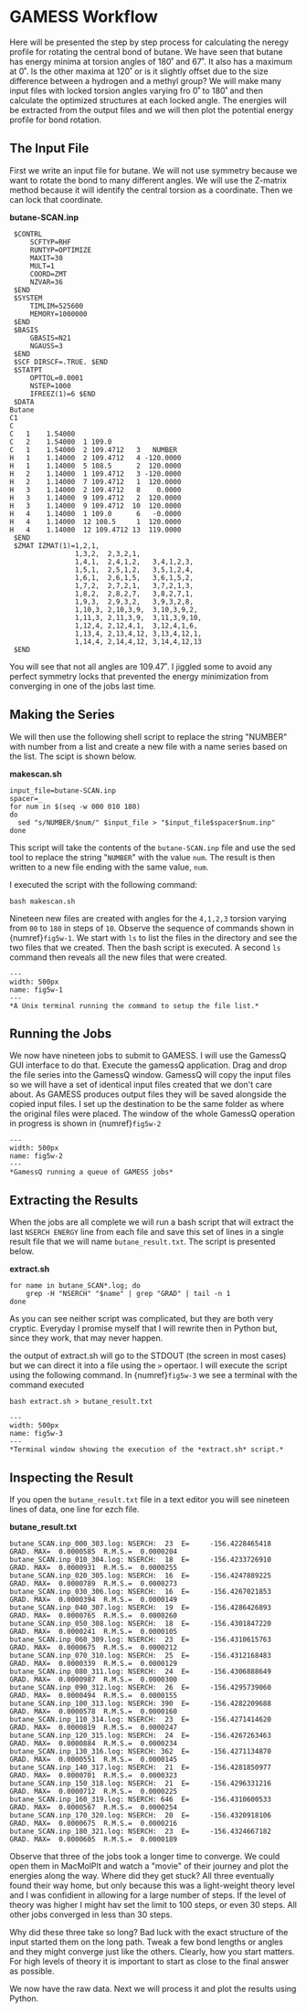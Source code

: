 # GAMESS Workflow

Here will be presented the step by step process for calculating the neregy profile for rotating the central bond of butane. We have seen that butane has energy minima at torsion angles of 180˚ and 67˚. It also has a maximum at 0˚. Is the other maxima at 120˚ or is it slightly offset due to the size difference between a hydrogen and a methyl group? We will make many input files with locked torsion angles varying fro 0˚ to 180˚ and then calculate the optimized structures at each locked angle. The energies will be extracted from the output files and we will then plot the potential energy profile for bond rotation.

## The Input File

First we write an input file for butane. We will not use symmetry because we want to rotate the bond to many different angles. We will use the Z-matrix method because it will identify the central torsion as a coordinate. Then we can lock that coordinate.

**butane-SCAN.inp**
```
 $CONTRL 
     SCFTYP=RHF 
     RUNTYP=OPTIMIZE 
     MAXIT=30 
     MULT=1 
     COORD=ZMT 
     NZVAR=36 
 $END
 $SYSTEM 
     TIMLIM=525600 
     MEMORY=1000000 
 $END
 $BASIS 
     GBASIS=N21 
     NGAUSS=3 
 $END
 $SCF DIRSCF=.TRUE. $END
 $STATPT 
     OPTTOL=0.0001 
     NSTEP=1000 
     IFREEZ(1)=6 $END
 $DATA 
Butane
C1
C
C   1    1.54000
C   2    1.54000  1 109.0
C   1    1.54000  2 109.4712   3   NUMBER
H   1    1.14000  2 109.4712   4 -120.0000
H   1    1.14000  5 108.5      2  120.0000
H   2    1.14000  1 109.4712   3 -120.0000
H   2    1.14000  7 109.4712   1  120.0000
H   3    1.14000  2 109.4712   8    0.0000
H   3    1.14000  9 109.4712   2  120.0000
H   3    1.14000  9 109.4712  10  120.0000
H   4    1.14000  1 109.0      6   -0.0000
H   4    1.14000  12 108.5     1  120.0000
H   4    1.14000  12 109.4712 13  119.0000
 $END
 $ZMAT IZMAT(1)=1,2,1, 
                1,3,2,  2,3,2,1, 
                1,4,1,  2,4,1,2,   3,4,1,2,3, 
                1,5,1,  2,5,1,2,   3,5,1,2,4, 
                1,6,1,  2,6,1,5,   3,6,1,5,2, 
                1,7,2,  2,7,2,1,   3,7,2,1,3, 
                1,8,2,  2,8,2,7,   3,8,2,7,1, 
                1,9,3,  2,9,3,2,   3,9,3,2,8, 
                1,10,3, 2,10,3,9,  3,10,3,9,2, 
                1,11,3, 2,11,3,9,  3,11,3,9,10, 
                1,12,4, 2,12,4,1,  3,12,4,1,6, 
                1,13,4, 2,13,4,12, 3,13,4,12,1, 
                1,14,4, 2,14,4,12, 3,14,4,12,13 
 $END
```

You will see that not all angles are 109.47˚. I jiggled some to avoid any perfect symmetry locks that prevented the energy minimization from converging in one of the jobs last time.

## Making the Series

We will then use the following shell script to replace the string "NUMBER" with number from a list and create a new file with a name series based on the list. The scipt is shown below.

**makescan.sh**
```shell
input_file=butane-SCAN.inp
spacer=_
for num in $(seq -w 000 010 180)
do
  sed "s/NUMBER/$num/" $input_file > "$input_file$spacer$num.inp"
done
```

This script will take the contents of the `butane-SCAN.inp` file and use the sed tool to replace the string "`NUMBER`" with the value `num`. The result is then written to a new file ending with the same value, `num`.

I executed the script with the following command: 

```shell
bash makescan.sh
```

Nineteen new files are created with angles for the `4,1,2,3` torsion varying from `00` to `180` in steps of `10`. Observe the sequence of commands shown in {numref}`fig5w-1`. We start with `ls` to list the files in the directory and see the two files that we created. Then the bash script is executed. A second `ls` command then reveals all the new files that were created.

```{figure} images/workflow1.png
---
width: 500px
name: fig5w-1
---
*A Unix terminal running the command to setup the file list.*
```

## Running the Jobs

We now have nineteen jobs to submit to GAMESS. I will use the GamessQ GUI interface to do that. Execute the gamessQ application. Drag and drop the file series into the GamessQ window. GamessQ will copy the input files so we will have a set of identical input files created that we don't care about. As GAMESS produces output files they will be saved alongside the copied input files. I set up the destination to be the same folder as where the original files were placed. The window of the whole GamessQ operation in progress is shown in {numref}`fig5w-2`

```{figure} images/workflow2.png
---
width: 500px
name: fig5w-2
---
*GamessQ running a queue of GAMESS jobs*
```

## Extracting the Results

When the jobs are all complete we will run a bash script that will extract the last `NSERCH ENERGY` line from each file and save this set of lines in a single result file that we will name `butane_result.txt`. The script is presented below.

**extract.sh**
```shell
for name in butane_SCAN*.log; do
    grep -H "NSERCH" "$name" | grep "GRAD" | tail -n 1
done
```

As you can see neither script was complicated, but they are both very cryptic. Everyday I promise myself that I will rewrite then in Python but, since they work, that may never happen.

the output of extract.sh will go to the STDOUT (the screen in most cases) but we can direct it into a file using the `>` opertaor. I will execute the script using the following command. In {numref}`fig5w-3` we see a terminal with the command executed

```shell
bash extract.sh > butane_result.txt
```

```{figure} images/workflow3.png
---
width: 500px
name: fig5w-3
---
*Terminal window showing the execution of the *extract.sh* script.*
```

## Inspecting the Result

If you open the `butane_result.txt` file in a text editor you will see nineteen lines of data, one line for ezch file. 

**butane_result.txt**
```
butane_SCAN.inp_000_303.log: NSERCH:  23  E=     -156.4228465418  GRAD. MAX=  0.0000585  R.M.S.=  0.0000204
butane_SCAN.inp_010_304.log: NSERCH:  18  E=     -156.4233726910  GRAD. MAX=  0.0000931  R.M.S.=  0.0000255
butane_SCAN.inp_020_305.log: NSERCH:  16  E=     -156.4247889225  GRAD. MAX=  0.0000789  R.M.S.=  0.0000273
butane_SCAN.inp_030_306.log: NSERCH:  16  E=     -156.4267021853  GRAD. MAX=  0.0000394  R.M.S.=  0.0000149
butane_SCAN.inp_040_307.log: NSERCH:  19  E=     -156.4286426893  GRAD. MAX=  0.0000765  R.M.S.=  0.0000260
butane_SCAN.inp_050_308.log: NSERCH:  18  E=     -156.4301847220  GRAD. MAX=  0.0000241  R.M.S.=  0.0000105
butane_SCAN.inp_060_309.log: NSERCH:  23  E=     -156.4310615763  GRAD. MAX=  0.0000675  R.M.S.=  0.0000212
butane_SCAN.inp_070_310.log: NSERCH:  25  E=     -156.4312168483  GRAD. MAX=  0.0000339  R.M.S.=  0.0000129
butane_SCAN.inp_080_311.log: NSERCH:  24  E=     -156.4306888649  GRAD. MAX=  0.0000987  R.M.S.=  0.0000300
butane_SCAN.inp_090_312.log: NSERCH:  26  E=     -156.4295739060  GRAD. MAX=  0.0000494  R.M.S.=  0.0000155
butane_SCAN.inp_100_313.log: NSERCH: 390  E=     -156.4282209688  GRAD. MAX=  0.0000578  R.M.S.=  0.0000160
butane_SCAN.inp_110_314.log: NSERCH:  23  E=     -156.4271414620  GRAD. MAX=  0.0000819  R.M.S.=  0.0000247
butane_SCAN.inp_120_315.log: NSERCH:  24  E=     -156.4267263463  GRAD. MAX=  0.0000884  R.M.S.=  0.0000234
butane_SCAN.inp_130_316.log: NSERCH: 362  E=     -156.4271134870  GRAD. MAX=  0.0000551  R.M.S.=  0.0000145
butane_SCAN.inp_140_317.log: NSERCH:  21  E=     -156.4281850977  GRAD. MAX=  0.0000701  R.M.S.=  0.0000323
butane_SCAN.inp_150_318.log: NSERCH:  21  E=     -156.4296331216  GRAD. MAX=  0.0000712  R.M.S.=  0.0000225
butane_SCAN.inp_160_319.log: NSERCH: 646  E=     -156.4310600533  GRAD. MAX=  0.0000567  R.M.S.=  0.0000254
butane_SCAN.inp_170_320.log: NSERCH:  20  E=     -156.4320918106  GRAD. MAX=  0.0000675  R.M.S.=  0.0000216
butane_SCAN.inp_180_321.log: NSERCH:  23  E=     -156.4324667182  GRAD. MAX=  0.0000605  R.M.S.=  0.0000189
```

Observe that three of the jobs took a longer time to converge. We could open them in MacMolPlt and watch a "movie" of their journey and plot the energies along the way. Where did they get stuck? All three eventually found their way home, but only because this was a light-weight theory level and I was confidient in allowing for a large number of steps. If the level of theory was higher I might hav set the limit to 100 steps, or even 30 steps. All other jobs converged in less than 30 steps.

Why did these three take so long? Bad luck with the exact structure of the input started them on the long path. Tweak a few bond lengths or angles and they might converge just like the others. Clearly, how you start matters. For high levels of theory it is important to start as close to the final answer as possible.

We now have the raw data. Next we will process it and plot the results using Python.